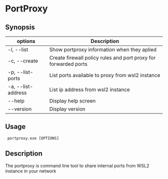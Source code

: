 # PortProxy

## Synopsis

| options            | Description														|
|--------------------|------------------------------------------------------------------|
| -l, --list         | Show portproxy information when they aplied						|
| -c, --create       | Create firewall policy rules and port proxy for forwarded ports	|
| -p, --list-ports   | List ports available to proxy from wsl2 instance					|
| -a, --list-address | List ip address from wsl2 instance								|
| --help			 | Display help screen												|
| --version          | Display version													|

## Usage

```shell
 portproxy.exe [OPTIONS]
```
## Description 
 The portproxy is command line tool to share internal ports from WSL2 instance in your network